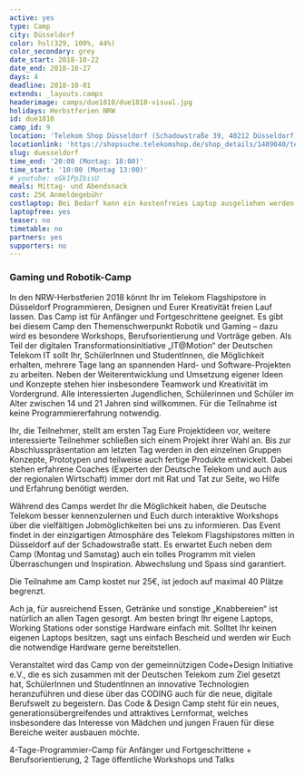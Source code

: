 ```yaml
---
active: yes
type: Camp
city: Düsseldorf
color: hsl(329, 100%, 44%)
color_secondary: grey
date_start: 2018-10-22
date_end: 2018-10-27
days: 4
deadline: 2018-10-01
extends: _layouts.camps
headerimage: camps/due1810/due1810-visual.jpg
holidays: Herbstferien NRW
id: due1810
camp_id: 9
location: 'Telekom Shop Düsseldorf (Schadowstraße 39, 40212 Düsseldorf)'
locationlink: 'https://shopsuche.telekomshop.de/shop_details/1489040/telekom-shop-duesseldorf-stadtmitte-schadowstr-39'
slug: duesseldorf
time_end: '20:00 (Montag: 18:00)'
time_start: '10:00 (Montag 13:00)'
# youtube: xGk1PpIbisU
meals: Mittag- und Abendsnack
cost: 25€ Anmeldegebühr
costlaptop: Bei Bedarf kann ein kostenfreies Laptop ausgeliehen werden
laptopfree: yes
teaser: no
timetable: no
partners: yes
supporters: no
---
```

<h3>Gaming und Robotik-Camp</h3>

<div class="text-lg"><p class="mt-2 mb-4">In den NRW-Herbstferien 2018 könnt Ihr im Telekom Flagshipstore in Düsseldorf Programmieren, Designen und Eurer Kreativität freien Lauf lassen. Das Camp ist für Anfänger und Fortgeschrittene geeignet. Es gibt bei diesem Camp den Themenschwerpunkt Robotik und Gaming – dazu wird es besondere Workshops, Berufsorientierung und Vorträge geben. Als Teil der digitalen Transformationsinitiative „IT@Motion“ der Deutschen Telekom IT sollt Ihr, SchülerInnen und StudentInnen, die Möglichkeit erhalten, mehrere Tage lang an spannenden Hard- und Software-Projekten zu arbeiten. Neben der Weiterentwicklung und Umsetzung eigener Ideen und Konzepte stehen hier insbesondere Teamwork und Kreativität im Vordergrund. Alle interessierten Jugendlichen, Schülerinnen und Schüler im Alter zwischen 14 und 21 Jahren sind willkommen. Für die Teilnahme ist keine Programmiererfahrung notwendig. 

<p class="mb-4">Ihr, die Teilnehmer, stellt am ersten Tag Eure Projektideen vor, weitere interessierte Teilnehmer schließen sich einem Projekt ihrer Wahl an. Bis zur Abschlusspräsentation am letzten Tag werden in den einzelnen Gruppen Konzepte, Prototypen und teilweise auch fertige Produkte entwickelt. Dabei stehen erfahrene Coaches (Experten der Deutsche Telekom und auch aus der regionalen Wirtschaft) immer dort mit Rat und Tat zur Seite, wo Hilfe und Erfahrung benötigt werden.

<p class="mb-4">Während des Camps werdet Ihr die Möglichkeit haben, die Deutsche Telekom besser kennenzulernen und Euch durch interaktive Workshops über die vielfältigen Jobmöglichkeiten bei uns zu informieren. Das Event findet in der einzigartigen Atmosphäre des Telekom Flagshipstores mitten in Düsseldorf auf der Schadowstraße statt. Es erwartet Euch neben dem Camp (Montag und Samstag) auch ein tolles Programm mit vielen Überraschungen und Inspiration. Abwechslung und Spass sind garantiert.
</p>

<p class="mb-4">Die Teilnahme am Camp kostet nur 25€, ist jedoch auf maximal 40 Plätze begrenzt.
</p>

Ach ja, für ausreichend Essen, Getränke und sonstige „Knabbereien“ ist natürlich an allen Tagen gesorgt. Am besten bringt Ihr eigene Laptops, Working Stations oder sonstige Hardware einfach mit. Solltet Ihr keinen eigenen Laptops besitzen, sagt uns einfach Bescheid und werden wir Euch die notwendige Hardware gerne bereitstellen.
</p>

<p class="mb-4">Veranstaltet wird das Camp von der gemeinnützigen Code+Design Initiative e.V., die es sich zusammen mit der Deutschen Telekom zum Ziel gesetzt hat, SchülerInnen und StudentInnen an innovative  Technologien heranzuführen und diese über das CODING auch für die neue, digitale Berufswelt zu begeistern. Das Code & Design Camp steht für ein neues, generationsübergreifendes und attraktives Lernformat, welches insbesondere das Interesse von Mädchen und jungen Frauen für diese Bereiche weiter ausbauen möchte.
</p>

<p class="mb-4">4-Tage-Programmier-Camp für Anfänger und Fortgeschrittene + Berufsorientierung, 2 Tage öffentliche Workshops und Talks
</p>

</div>
